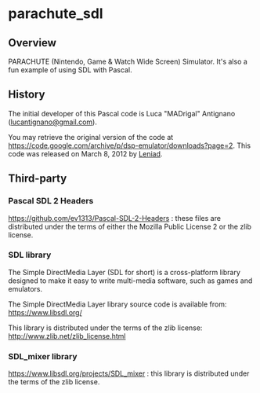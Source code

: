 # parachute_sdl

## Overview

PARACHUTE (Nintendo, Game & Watch Wide Screen) Simulator.
It's also a fun example of using SDL with Pascal.

## History

The initial developer of this Pascal code is Luca "MADrigal" Antignano (lucantignano@gmail.com).

You may retrieve the original version of the code at 
https://code.google.com/archive/p/dsp-emulator/downloads?page=2.
This code was released on March 8, 2012 by [Leniad](https://github.com/leniad).

## Third-party

### Pascal SDL 2 Headers

https://github.com/ev1313/Pascal-SDL-2-Headers :
these files are distributed under the terms of either the Mozilla Public License 2
or the zlib license.

### SDL library

The Simple DirectMedia Layer (SDL for short) is a cross-platform library
designed to make it easy to write multi-media software, such as games
and emulators.

The Simple DirectMedia Layer library source code is available from:
https://www.libsdl.org/

This library is distributed under the terms of the zlib license:
http://www.zlib.net/zlib_license.html

### SDL_mixer library

https://www.libsdl.org/projects/SDL_mixer :
this library is distributed under the terms of the zlib license.

